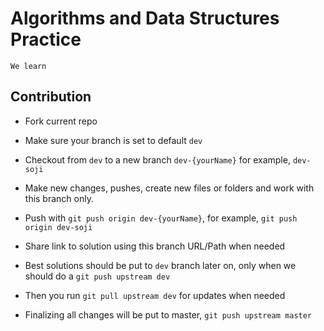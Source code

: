 # Algorithms and Data Structures Practice
`We learn`
## Contribution

- Fork current repo

- Make sure your branch is set to default `dev`

- Checkout from `dev` to a new branch `dev-{yourName}` for example, `dev-soji`

- Make new changes, pushes, create new files or folders and work with this branch only.

- Push with `git push origin dev-{yourName}`, for example, `git push origin dev-soji`

- Share link to solution using this branch URL/Path when needed

- Best solutions should be put to `dev` branch later on, only when we should do a `git push upstream dev`

- Then you run `git pull upstream dev` for updates when needed

- Finalizing all changes will be put to master, `git push upstream master`
